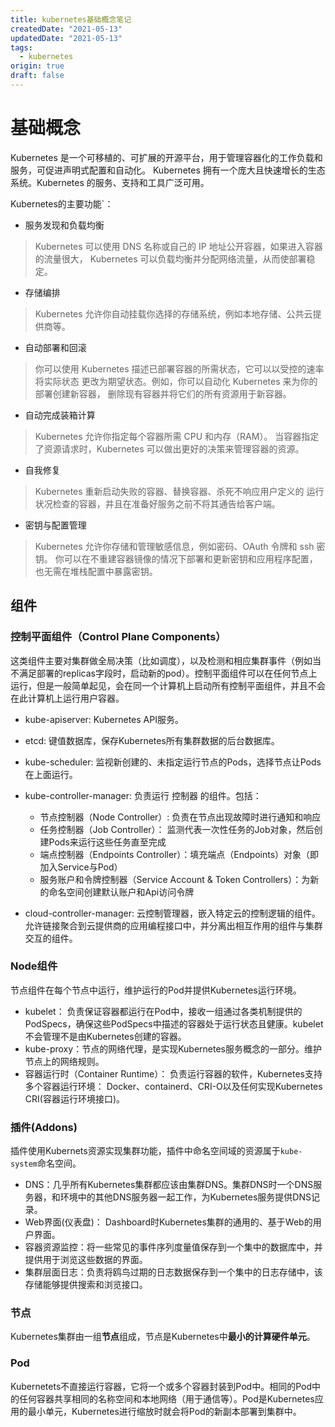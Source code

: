 ```yaml
---
title: kubernetes基础概念笔记
createdDate: "2021-05-13"
updatedDate: "2021-05-13"
tags:
  - kubernetes
origin: true
draft: false
---
```


# 基础概念

Kubernetes 是一个可移植的、可扩展的开源平台，用于管理容器化的工作负载和服务，可促进声明式配置和自动化。 Kubernetes 拥有一个庞大且快速增长的生态系统。Kubernetes 的服务、支持和工具广泛可用。


Kubernetes的主要功能`：

* 服务发现和负载均衡
> Kubernetes 可以使用 DNS 名称或自己的 IP 地址公开容器，如果进入容器的流量很大， Kubernetes 可以负载均衡并分配网络流量，从而使部署稳定。
* 存储编排
> Kubernetes 允许你自动挂载你选择的存储系统，例如本地存储、公共云提供商等。
* 自动部署和回滚
> 你可以使用 Kubernetes 描述已部署容器的所需状态，它可以以受控的速率将实际状态 更改为期望状态。例如，你可以自动化 Kubernetes 来为你的部署创建新容器， 删除现有容器并将它们的所有资源用于新容器。
* 自动完成装箱计算
> Kubernetes 允许你指定每个容器所需 CPU 和内存（RAM）。 当容器指定了资源请求时，Kubernetes 可以做出更好的决策来管理容器的资源。
* 自我修复
> Kubernetes 重新启动失败的容器、替换容器、杀死不响应用户定义的 运行状况检查的容器，并且在准备好服务之前不将其通告给客户端。
* 密钥与配置管理
> Kubernetes 允许你存储和管理敏感信息，例如密码、OAuth 令牌和 ssh 密钥。 你可以在不重建容器镜像的情况下部署和更新密钥和应用程序配置，也无需在堆栈配置中暴露密钥。

## 组件

### 控制平面组件（Control Plane Components）

这类组件主要对集群做全局决策（比如调度），以及检测和相应集群事件（例如当不满足部署的replicas字段时，启动新的pod）。控制平面组件可以在任何节点上运行，但是一般简单起见，会在同一个计算机上启动所有控制平面组件，并且不会在此计算机上运行用户容器。

* kube-apiserver: Kubernetes API服务。
* etcd: 键值数据库，保存Kubernetes所有集群数据的后台数据库。
* kube-scheduler: 监视新创建的、未指定运行节点的Pods，选择节点让Pods在上面运行。
* kube-controller-manager: 负责运行 控制器 的组件。包括：
  * 节点控制器（Node Controller）: 负责在节点出现故障时进行通知和响应
  * 任务控制器（Job Controller）： 监测代表一次性任务的Job对象，然后创建Pods来运行这些任务直至完成
  * 端点控制器（Endpoints Controller）：填充端点（Endpoints）对象（即加入Service与Pod）
  * 服务账户和令牌控制器（Service Account & Token Controllers）：为新的命名空间创建默认账户和Api访问令牌

* cloud-controller-manager: 云控制管理器，嵌入特定云的控制逻辑的组件。允许链接聚合到云提供商的应用编程接口中，并分离出相互作用的组件与集群交互的组件。

### Node组件

节点组件在每个节点中运行，维护运行的Pod并提供Kubernetes运行环境。

* kubelet： 负责保证容器都运行在Pod中，接收一组通过各类机制提供的PodSpecs，确保这些PodSpecs中描述的容器处于运行状态且健康。kubelet不会管理不是由Kubernetes创建的容器。
* kube-proxy：节点的网络代理，是实现Kubernetes服务概念的一部分。维护节点上的网络规则。
* 容器运行时（Container Runtime）： 负责运行容器的软件，Kubernetes支持多个容器运行环境： Docker、containerd、CRI-O以及任何实现Kubernetes CRI(容器运行环境接口)。

### 插件(Addons)

插件使用Kubernets资源实现集群功能，插件中命名空间域的资源属于`kube-system`命名空间。

* DNS：几乎所有Kubernetes集群都应该由集群DNS。集群DNS时一个DNS服务器，和环境中的其他DNS服务器一起工作，为Kubernetes服务提供DNS记录。
* Web界面(仪表盘)： Dashboard时Kubernetes集群的通用的、基于Web的用户界面。
* 容器资源监控：将一些常见的事件序列度量值保存到一个集中的数据库中，并提供用于浏览这些数据的界面。
* 集群层面日志：负责将鸥鸟过期的日志数据保存到一个集中的日志存储中，该存储能够提供搜索和浏览接口。

### 节点

Kubernetes集群由一组**节点**组成，节点是Kubernetes中**最小的计算硬件单元**。

### Pod

Kubernetets不直接运行容器，它将一个或多个容器封装到Pod中。相同的Pod中的任何容器共享相同的名称空间和本地网络（用于通信等）。Pod是Kubernetes应用的最小单元，Kubernetes进行缩放时就会将Pod的新副本部署到集群中。


